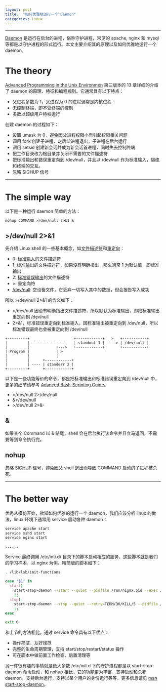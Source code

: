 ```yaml
---
layout: post
title:  "如何优雅地运行一个 Daemon"
categories: Linux
---
```


----------

[Daemon](https://en.wikipedia.org/wiki/Daemon_(computing)) 是运行在后台的进程，俗称守护进程，常见的 apache, nginx 和 mysql 等都是以守护进程的形式运行。本文主要介绍其的原理以及如何优雅地运行一个 daemon。

# The theory

[Advanced Programming in the Unix Environmen](https://en.wikipedia.org/wiki/Advanced_Programming_in_the_Unix_Environment) 第三版本的 13 章详细的介绍了 daemon 的原理、特征和编程规则。它通常具有以下特点：

- 父进程多数为 1，父进程为 0 的进程通常是内核进程
- 无控制终端，即不受终端的控制
- 多数以超级用户特权运行

创建 daemon 的过程如下：

- 设置 umask 为 0，避免因父进程权限小而引起权限相关问题
- 调用 fork 创建子进程，之后父进程退出，子进程在后台运行
- 调用 setsid 创建新会话并成为新会话首进程，同时失去控制终端
- 把工作目录改为根目录并关闭不需要的文件描述符
- 把标准输出和错误重定向到 /dev/null，并且以 /dev/null 作为标准输入，隔绝和终端的交互。
- 忽略 SIGHUP 信号

------------------

# The simple way

以下是一种运行 daemon 简单的方法： 

~~~
nohup COMMAND >/dev/null 2>&1 &
~~~

## >/dev/null 2>&1

先介绍 Linux shell 的一些基本概念，如[文件描述符](https://en.wikipedia.org/wiki/File_descriptor)和[重定向](https://en.wikipedia.org/wiki/Redirection_(computing))：

- 0: [标准输入](https://en.wikipedia.org/wiki/Standard_streams#Standard_input_.28stdin.29)的文件描述符
- 1: [标准输出](https://en.wikipedia.org/wiki/Standard_streams#Standard_output_.28stdout.29)的文件描述符，如果没有明确指出，那么通常 1 为默认值，即标准输出
- 2: [标准错误输出](https://en.wikipedia.org/wiki/Standard_streams#Standard_error_.28stderr.29)的文件描述符
- \>: 重定向符
- [/dev/null](https://en.wikipedia.org/wiki/Null_device): 空设备文件，它丢弃一切写入其中的数据，但会报告写入成功

所以 >/dev/null 2>&1 的含义如下：

- \>/dev/null 因没有明确指出文件描述符，所以默认为标准输出，即把标准输出重定向到 /dev/null
- 2>&1，标准错误重定向到标准输入，因标准输出被重定向到 /dev/null，所以标准错误最终也会被重定向到 /dev/null

~~~
+---------+                    +------------+   >   +-----------+
|         | ----------------   | standout 1 | ----> | /dev/null |
|         |            +--->   +------------+       +-----------+
| Program |            | >
|         |            |
|         |      +------------+
|         | ---- | standerr 2 |
+---------+      +------------+
~~~

以下是一些功能等价的命令，都是把标准输出和标准错误重定向到 /dev/null 中，更多的细节请参考 [Adanced Bash-Scripting Guide](http://unix.stackexchange.com/questions/70963/difference-between-2-2-dev-null-dev-null-and-dev-null-21)。

- \>/dev/null 2\>/dev/null
- &>/dev/null
- \>/dev/null 2>&-

## &

如果某个 Command 以 & 结尾，shell 会在后台执行该命令并且立马返回，不需要等到命令执行完。

## nohup

忽略 [SIGHUP](https://en.wikipedia.org/wiki/SIGHUP) 信号，避免因父 shell 退出而导致 COMMAND 启动的子进程被杀死。

-------------------

# The better way

优秀从模仿开始，欲知如何优雅的运行一个 daemon，我们应该分析 linux 的做法，linux 环境下通常用 service 启动各种 daemon：

~~~ bash
service apache start
service sshd start
service nginx start

......
~~~

Service 最终调用 /etc/inti.d/ 目录下的脚本启动相应的服务，这些脚本就是我们的学习样本，以 nginx 为例，精简版的脚本如下：

~~~ bash
. /lib/lsb/init-functions

case "$1" in
  start)
    start-stop-daemon --start --quiet --pidfile /run/nignx.pid --exec /usr/sbin/nginx 2>/dev/null
    ;;
  stop)
    start-stop-daemon --stop --quiet --retry=TERM/30/KILL/5 --pidfile /run/nignx.pid --name nginx
    ;;
esac

exit 0
~~~

和上节的方法相比，通过 service 命令具有以下优点：

- 操作简洁，友好规范
- 完整的生命周期管理，支持 start/stop/restart/status 操作
- 可在脚本中做前置工作检查、后置清理等

另一件很有趣的事情就是绝大多数 /etc/init.d 下的守护进程都是以 start-stop-daemon 命令启动，和 nohup 相比，它的功能更为丰富，支持启动和杀死 daemon，支持后台运行，支持以某个用户的身份运行等等，更多信息请见 [man start-stop-daemon](http://man7.org/linux/man-pages/man8/start-stop-daemon.8.html)。